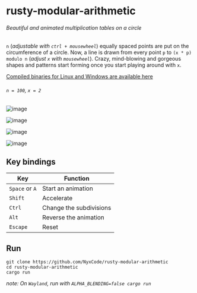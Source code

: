 # rusty-modular-arithmetic
###### Beautiful and animated multiplication tables on a circle
`n` (*adjustable with `ctrl + mousewheel`*) equally spaced points are put on the circumference of a circle. 
Now, a line is drawn from every point `p` to `(x * p) modulo n` (*adjust `x` with `mousewheel`*). 
Crazy, mind-blowing and gorgeous shapes and patterns start forming once you start playing around with `x`.

[Compiled binaries for Linux and Windows are available here](https://mega.nz/#F!uDoEXa5J!vAanF0nDEoLfqYOKYpVXMA)

  
###### `n = 100`, `x = 2`
![image](https://i.imgur.com/LVJMZs4.png)  

![image](https://i.imgur.com/GRWBQLG.png)

![image](https://i.imgur.com/d39Vt5f.png)

![image](https://i.imgur.com/777Dfjj.png)

## Key bindings
| Key            | Function                |
|----------------|-------------------------|
| `Space` or `A` | Start an animation      |
| `Shift`        | Accelerate              |
| `Ctrl`         | Change the subdivisions |
| `Alt`          | Reverse the animation   |
| `Escape`       | Reset                   |

## Run
```
git clone https://github.com/NyxCode/rusty-modular-arithmetic
cd rusty-modular-arithmetic
cargo run
```
*note: On `Wayland`, run with `ALPHA_BLENDING=false cargo run`*
